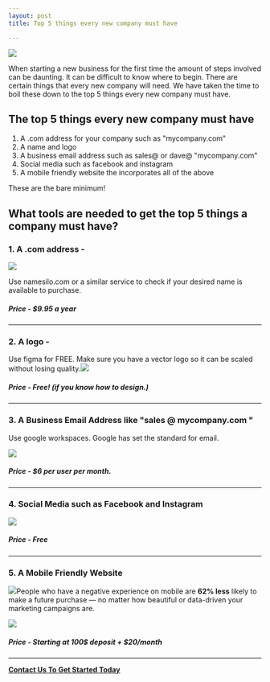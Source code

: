 ```yaml
---
layout: post
title: Top 5 things every new company must have

---
```

![](/designco/uploads/frame-3-3.png)

When starting a new business for the first time the amount of steps involved can be daunting. It can be difficult to know where to begin. There are certain things that every new company will need. We have taken the time to boil these down to the top 5 things every new company must have.

## The top 5 things every new company must have

1. A .com address for your company such  as "mycompany.com"
2. A name and logo
3. A business email address such as sales@ or dave@ "mycompany.com"
4. Social media such as facebook and instagram
5. A mobile friendly website the incorporates  all of the above

These are the bare minimum!

## What tools are needed to get the top 5 things a company must have?

### 1. A .com address -

![](/designco/uploads/screen-shot-2022-05-23-at-1-21-08-pm.png)

Use  namesilo.com or a similar service to check  if your desired name is available to purchase.

##### **Price -** $9.95 a year

***

### 2. A logo -

Use figma for FREE. Make sure you have a vector logo so it can be scaled without losing quality.![](/designco/uploads/screen-shot-2022-05-23-at-1-26-30-pm.png)

##### **Price -** Free! (if you know how to design.)

***

### 3. A Business Email Address like "sales @ mycompany.com "

Use google workspaces. Google has set the standard for email.

![](/designco/uploads/screen-shot-2022-05-24-at-2-07-45-pm.png)

##### **Price -** $6 per user per month. 

***

### 4. Social Media such as Facebook and Instagram

![](/designco/uploads/frame-3-4.png)

##### **Price -** Free

***

### 5. A Mobile Friendly Website

![](https://www.thinkwithgoogle.com/_qs/static/img/icons/data-points/mobile.svg)People who have a negative experience on mobile are **62% less** likely to make a future purchase — no matter how beautiful or data-driven your marketing campaigns are.

![](/designco/uploads/sample_steve.png)

##### **Price - Starting at** 100$ deposit + $20/month

***

[**Contact Us To Get Started Today**]()